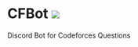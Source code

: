 <h1>
  CFBot
  <img src="https://dev.azure.com/safins05501/CFBot/_apis/build/status/RGBHack.CFBot?branchName=master" />
</h1>

<p>
  Discord Bot for Codeforces Questions
</p>
